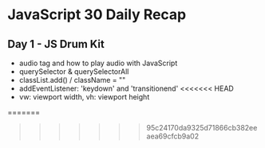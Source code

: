 # JavaScript 30 Daily Recap
## Day 1 - JS Drum Kit
* audio tag and how to play audio with JavaScript
* querySelector & querySelectorAll
* classList.add() / className = ""
* addEventListener: 'keydown' and 'transitionend'
<<<<<<< HEAD
* vw: viewport width, vh: viewport height

=======
>>>>>>> 95c24170da9325d71866cb382eeaea69cfcb9a02
